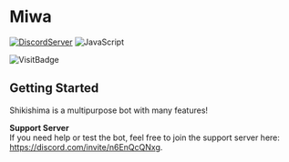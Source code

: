 # Miwa 
[![DiscordServer](https://img.shields.io/badge/Discord-%20Support-7289DA?style=flat-square&logo=discord)](https://discord.gg/n6EnQcQNxg)
![JavaScript](https://img.shields.io/badge/JavaScript-100%25-yellow?style=flat-square&logo=JavaScript)

![VisitBadge](https://estruyf-github.azurewebsites.net/api/VisitorHit?user=NekoYasuii&repo=shikishima&countColorcountColor&countColor=%23e7a46d)


## Getting Started
Shikishima is a multipurpose bot with many features!


**Support Server**<br>
If you need help or test the bot, feel free to join the support server here: https://discord.com/invite/n6EnQcQNxg.